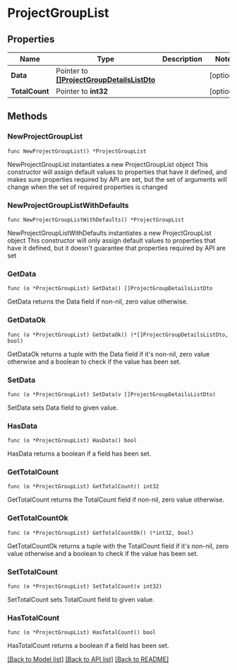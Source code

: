 # ProjectGroupList

## Properties

Name | Type | Description | Notes
------------ | ------------- | ------------- | -------------
**Data** | Pointer to [**[]ProjectGroupDetailsListDto**](ProjectGroupDetailsListDto.md) |  | [optional] 
**TotalCount** | Pointer to **int32** |  | [optional] 

## Methods

### NewProjectGroupList

`func NewProjectGroupList() *ProjectGroupList`

NewProjectGroupList instantiates a new ProjectGroupList object
This constructor will assign default values to properties that have it defined,
and makes sure properties required by API are set, but the set of arguments
will change when the set of required properties is changed

### NewProjectGroupListWithDefaults

`func NewProjectGroupListWithDefaults() *ProjectGroupList`

NewProjectGroupListWithDefaults instantiates a new ProjectGroupList object
This constructor will only assign default values to properties that have it defined,
but it doesn't guarantee that properties required by API are set

### GetData

`func (o *ProjectGroupList) GetData() []ProjectGroupDetailsListDto`

GetData returns the Data field if non-nil, zero value otherwise.

### GetDataOk

`func (o *ProjectGroupList) GetDataOk() (*[]ProjectGroupDetailsListDto, bool)`

GetDataOk returns a tuple with the Data field if it's non-nil, zero value otherwise
and a boolean to check if the value has been set.

### SetData

`func (o *ProjectGroupList) SetData(v []ProjectGroupDetailsListDto)`

SetData sets Data field to given value.

### HasData

`func (o *ProjectGroupList) HasData() bool`

HasData returns a boolean if a field has been set.

### GetTotalCount

`func (o *ProjectGroupList) GetTotalCount() int32`

GetTotalCount returns the TotalCount field if non-nil, zero value otherwise.

### GetTotalCountOk

`func (o *ProjectGroupList) GetTotalCountOk() (*int32, bool)`

GetTotalCountOk returns a tuple with the TotalCount field if it's non-nil, zero value otherwise
and a boolean to check if the value has been set.

### SetTotalCount

`func (o *ProjectGroupList) SetTotalCount(v int32)`

SetTotalCount sets TotalCount field to given value.

### HasTotalCount

`func (o *ProjectGroupList) HasTotalCount() bool`

HasTotalCount returns a boolean if a field has been set.


[[Back to Model list]](../README.md#documentation-for-models) [[Back to API list]](../README.md#documentation-for-api-endpoints) [[Back to README]](../README.md)


